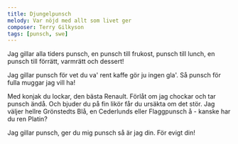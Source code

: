 ```yaml
---
title: Djungelpunsch
melody: Var nöjd med allt som livet ger
composer: Terry Gilkyson
tags: [punsch, swe]
---
```


Jag gillar alla tiders punsch,
en punsch till frukost,
punsch till lunch,
en punsch till förrätt,
varmrätt och dessert!

Jag gillar punsch för vet du va'
rent kaffe gör ju ingen gla'.
Så punsch för fulla muggar jag vill ha!

Med konjak du lockar,
den bästa Renault.
Förlåt om jag chockar
och tar punsch ändå.
Och bjuder du på fin likör
får du ursäkta om det stör.
Jag väljer hellre Grönstedts Blå,
en Cederlunds eller Flaggpunsch å -
kanske har du ren Platin?

Jag gillar punsch,
ger du mig punsch så är jag din.
För evigt din!
